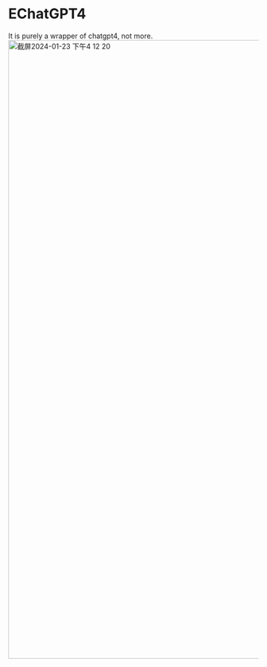 # EChatGPT4
It is purely a wrapper of chatgpt4, not more.
<img width="1245" alt="截屏2024-01-23 下午4 12 20" src="https://github.com/adrianhsm/EChatGPT4/assets/7812835/66acf9c9-7389-4f1a-bae8-7a6ea72459df">
